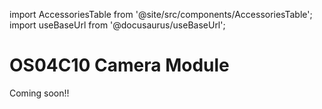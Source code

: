 import AccessoriesTable from '@site/src/components/AccessoriesTable';
import useBaseUrl from '@docusaurus/useBaseUrl';

# OS04C10 Camera Module

Coming soon!!